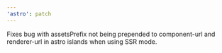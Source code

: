 ```yaml
---
'astro': patch
---
```


Fixes bug with assetsPrefix not being prepended to component-url and renderer-url in astro islands when using SSR mode.
